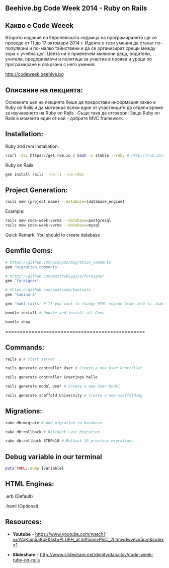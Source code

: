## Beehive.bg Code Week 2014 - Ruby on Rails

## Какво е Code Weeek
Второто издание на Европейската седмица на програмирането ще се проведе от 11 до 17 октомври 2014 г. Идеята е тези умения да станат по-популярни и по-малко тайнствени и да се организират срещи между хора с учебна цел. Целта ни е привлечем милиони деца, родители, учители, предприемачи и политици за участие в прояви и уроци по програмиране и свързани с него умения.

<a href="http://codeweek.beehive.bg" target="_blank" title="Code Week Beehive">http://codeweek.beehive.bg</a>

## Описание на лекцията: 
Основната цел на лекцията беше да предостави информация какво е Ruby on Rails и да мотивира всеки един от участниците да отдели време за изучаването на Ruby on Rails . 
Също така да отговори: Защо Ruby on Rails в момента един oт най - добрите MVC framework.

## Installation:

Ruby and rvm installation:
```bash
\curl -sSL https://get.rvm.io | bash -s stable --ruby # http://rvm.io/rvm/install
```

Ruby on Rails:
```bash
gem install rails --no-ri --no-rdoc
```

## Project Generation:

```bash
rails new {project name} --database={database_engine}
```

Example:

```bash
rails new code-week-varna --database=postgresql
rails new code-week-varna --database=mysql
```

Quick Remark: You should to create database

## Gemfile Gems:

```ruby
# https://github.com/pinnymz/migration_comments
gem 'migration_comments' 
```

```ruby
# https://github.com/matthuhiggins/foreigner
gem 'foreigner'
```

```ruby
# https://github.com/amatsuda/kaminari
gem 'kaminari'
```

```ruby
gem 'haml-rails' # If you want to change HTML engine from .erb to .haml
```

```bash
bundle install # Update and install all Gems
```

```bash
bundle show
```

================================================

## Commands:

```bash
rails s # Start server
```

```bash
rails generate controller User # Create a new User Controller
```

```bash
rails generate controller Greetings hello
```

```bash
rails generate model User # Create a new User Model
```

```bash
rails generate scaffold University # Create a new scaffolding
```

## Migrations:

```bash
rake db:migrate # Add migration to Database 
```

```bash
rake db:rollback # Rollback Last Migration
```

```bash
rake db:rollback STEP=10 # Rolback 10 previous migrations
```

## Debug variable in our terminal

```ruby
puts YAML::dump {variable}
```

## HTML Engines:

.erb (Default)

.haml (Optional)

## Resources:

* **Youtube** - 
<a href="https://www.youtube.com/watch?v=1VqK5m5a8bE&list=PLDEH_aLlnP5omyPlnC_2Ltmwdwyevd5um&index=1" target="_blank" title="Code Week Beehive">https://www.youtube.com/watch?v=1VqK5m5a8bE&list=PLDEH_aLlnP5omyPlnC_2Ltmwdwyevd5um&index=1</a>

* **Slideshare** -
<a href="http://www.slideshare.net/dimityrdanailov/code-week-ruby-on-rails" target="_blank" title="Code Week Beehive">http://www.slideshare.net/dimityrdanailov/code-week-ruby-on-rails</a>
